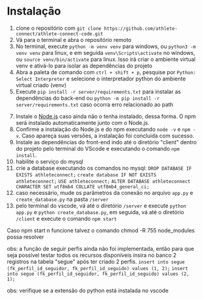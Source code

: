 # Instalação

1. clone o repositório com `git clone https://github.com/athlete-connect/athlete-connect-code.git`
2. Vá para o terminal e abra o repositório remoto
3. No terminal, execute `python -m venv venv` para windows, ou `python3 -m venv venv` para linux, e em seguida `venv\Scripts\activate` no windows, ou `source venv/bin/activate` para linux. Isso irá criar o ambiente virtual venv e ativá-lo para isolar as dependências do projeto
4. Abra a paleta de comando com `ctrl + shift + p`, pesquise por `Python: Select Interpreter` e selecione o interpretador python do ambiente virtual criado (venv)
5. Execute `pip install -r server/requirements.txt` para instalar as dependências do back-end ou `python -m pip install -r server/requirements.txt` caso ocorra erro relacionado ao path
<!-- 6. Instale a biblioteca do mysql com `pip install mysql-connector-python` ou a do mariadb com `pip install mariadb` -->
7. Instale o [Node.js](https://nodejs.org/) caso ainda não o tenha instalado, dessa forma. O npm será instalado automaticamente junto com o Node.js.
8. Confirme a instalação do Node.js e do npm executando `node -v` e `npm -v`. Caso apareça suas versões, a instalação foi concluida com sucesso. 
9. Instale as dependências do front-end indo até o diretório "client" dentro do projeto pelo terminal do VScode e executando o comando `npm install`.
10. habilite o serviço do mysql
11. crie a database executando os comandos no mysql:
`DROP DATABASE IF EXISTS athleteconnect;`
`create database IF NOT EXISTS athleteconnect;`
`USE athleteconnect;` 
`ALTER DATABASE athleteconnect CHARACTER SET utf8mb4 COLLATE utf8mb4_general_ci;`
12. caso necessário, mude os parâmetros da conexão no arquivo `app.py` e `create_database.py` na pasta `/server`
13. pelo terminal do vscode, vá até o diretório `/server` e execute `python app.py` e `python create_database.py`, em seguida, vá até o diretório `/client` e execute o comando `npm start`

Caso npm start n funcione talvez o comando 
chmod -R 755 node_modules
possa resolver

obs: a função de seguir perfis ainda não foi implementada, então para que seja possível testar todos os recursos disponíveis insira no banco 2 registros na tabela "segue" após ter criado 2 perfis. 
`insert into segue (fk_perfil_id_seguidor, fk_perfil_id_seguido) values (1, 2);`
`insert into segue (fk_perfil_id_seguidor, fk_perfil_id_seguido) values (2, 1);`

obs: verifique se a extensão do python está instalada no vscode
